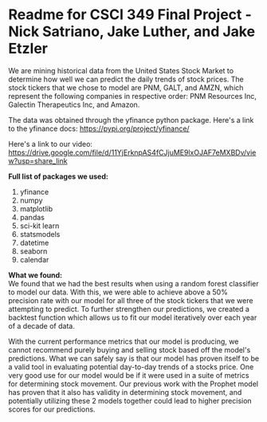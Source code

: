 # Readme for CSCI 349 Final Project - Nick Satriano, Jake Luther, and Jake Etzler

We are mining historical data from the United States Stock Market to determine how well we can predict the daily trends of stock prices. The stock tickers that we chose to model are PNM, GALT, and AMZN, which represent the following companies in respective order: PNM Resources Inc, Galectin Therapeutics Inc, and Amazon.

The data was obtained through the yfinance python package. Here's a link to the yfinance docs: https://pypi.org/project/yfinance/

Here's a link to our video: https://drive.google.com/file/d/11YjErknpAS4fCJjuME9lxOJAF7eMXBDv/view?usp=share_link

**Full list of packages we used:**  
1) yfinance
2) numpy
3) matplotlib
4) pandas
6) sci-kit learn
7) statsmodels
8) datetime
9) seaborn
10) calendar


**What we found:**  
We found that we had the best results when using a random forest classifier to model our data. With this, we were able to achieve above a 50% precision rate with our model for all three of the stock tickers that we were attempting to predict. To further strengthen our predictions, we created a backtest function which allows us to fit our model iteratively over each year of a decade of data.  

With the current performance metrics that our model is producing, we cannot recommend purely buying and selling stock based off the model's predictions. What we can safely say is that our model has proven itself to be a valid tool in evaluating potential day-to-day trends of a stocks price. One very good use for our model would be if it were used in a suite of metrics for determining stock movement. Our previous work with the Prophet model has proven that it also has validity in determining stock movement, and potentially utilizing these 2 models together could lead to higher precision scores for our predictions.